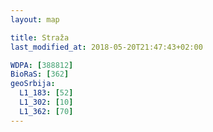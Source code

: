 ```yaml
---
layout: map

title: Straža
last_modified_at: 2018-05-20T21:47:43+02:00

WDPA: [388812]
BioRaS: [362]
geoSrbija:
  L1_183: [52]
  L1_302: [10]
  L1_362: [70]
---
```


